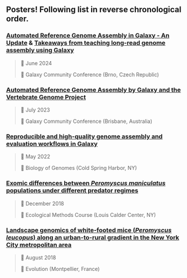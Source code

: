 ## Posters! Following list in reverse chronological order.

### [Automated Reference Genome Assembly in Galaxy - An Update](./2024_GalaxyCommunityConference/README.md) & [Takeaways from teaching long-read genome assembly using Galaxy](./2024_GalaxyCommunityConference/README.md)

> :calendar: June 2024
>
> :round_pushpin: Galaxy Community Conference (Brno, Czech Republic)

### [Automated Reference Genome Assembly by Galaxy and the Vertebrate Genome Project](./2023_GalaxyCommunityConference/README.md)

> :calendar: July 2023
>
> :round_pushpin: Galaxy Community Conference (Brisbane, Australia)

### [Reproducible and high-quality genome assembly and evaluation workflows in Galaxy](./2022_BiologyOfGenomes/README.md)

> :calendar: May 2022
>
> :round_pushpin: Biology of Genomes (Cold Spring Harbor, NY)

### [Exomic differences between *Peromyscus maniculatus* populations under different predator regimes](./2018b_EcoMethodsCourse/README.md)

> :calendar: December 2018
>
> :round_pushpin: Ecological Methods Course (Louis Calder Center, NY)

### [Landscape genomics of white-footed mice (*Peromyscus leucopus*) along an urban-to-rural gradient in the New York City metropolitan area](./2018a_Evolution/README.md)

> :calendar: August 2018
>
> :round_pushpin: Evolution (Montpellier, France)